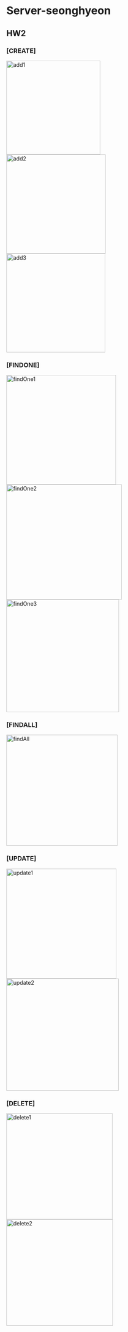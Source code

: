 # Server-seonghyeon

## HW2
### [CREATE]
<img width="245" alt="add1" src="https://github.com/2nd-PARD-SERVER-PART/Server-seonghyeon/assets/141024382/34d14093-342f-4506-83ff-0ddfee861a7a">
<img width="259" alt="add2" src="https://github.com/2nd-PARD-SERVER-PART/Server-seonghyeon/assets/141024382/6a4e91a0-584f-4a12-84ad-5867caae01a5">
<img width="258" alt="add3" src="https://github.com/2nd-PARD-SERVER-PART/Server-seonghyeon/assets/141024382/cb1949ba-e258-4b51-8fd0-fb4e03cc7652">

### [FINDONE]
<img width="286" alt="findOne1" src="https://github.com/2nd-PARD-SERVER-PART/Server-seonghyeon/assets/141024382/578a15df-640b-4d40-92f4-2035add80fb7">
<img width="301" alt="findOne2" src="https://github.com/2nd-PARD-SERVER-PART/Server-seonghyeon/assets/141024382/c96ba3a7-1e5a-4936-a025-c00bcbddb1ac">
<img width="294" alt="findOne3" src="https://github.com/2nd-PARD-SERVER-PART/Server-seonghyeon/assets/141024382/d3243a58-2c6d-4226-8784-567302d4a850">

### [FINDALL]
<img width="290" alt="findAll" src="https://github.com/2nd-PARD-SERVER-PART/Server-seonghyeon/assets/141024382/bf672faa-ea51-495d-82ae-95ee46582ab8">

### [UPDATE]
<img width="287" alt="update1" src="https://github.com/2nd-PARD-SERVER-PART/Server-seonghyeon/assets/141024382/8cb1f804-ed7c-4971-b164-eb904f328525">
<img width="293" alt="update2" src="https://github.com/2nd-PARD-SERVER-PART/Server-seonghyeon/assets/141024382/34273830-909d-4656-8577-4260f14d84e0">

### [DELETE]
<img width="277" alt="delete1" src="https://github.com/2nd-PARD-SERVER-PART/Server-seonghyeon/assets/141024382/6eaa9bec-9463-48d5-8458-5f8eb9c93f43">
<img width="278" alt="delete2" src="https://github.com/2nd-PARD-SERVER-PART/Server-seonghyeon/assets/141024382/37cb3156-1665-419c-b824-d5221a138e0c">
